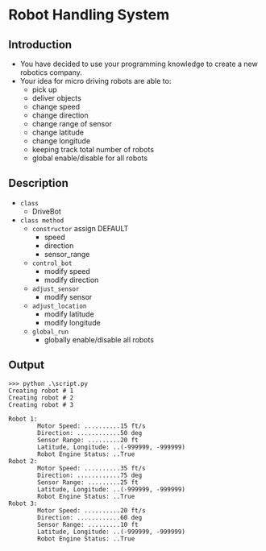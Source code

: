 # Robot Handling System

## Introduction
- You have decided to use your programming knowledge to create a new robotics company. 
- Your idea for micro driving robots are able to:
    - pick up 
    - deliver objects
    - change speed
    - change direction
    - change range of sensor
    - change latitude
    - change longitude
    - keeping track total number of robots
    - global enable/disable for all robots

## Description
- `class`
    - DriveBot
- `class method`
    - `constructor` assign DEFAULT
        - speed
        - direction
        - sensor_range
    - `control_bot`
        - modify speed
        - modify direction
    - `adjust_sensor`
        - modify sensor
    - `adjust_location`
        - modify latitude
        - modify longitude
    - `global_run`
        - globally enable/disable all robots
## Output
```
>>> python .\script.py
Creating robot # 1
Creating robot # 2
Creating robot # 3

Robot 1:
        Motor Speed: ..........15 ft/s
        Direction: ............50 deg
        Sensor Range: .........20 ft
        Latitude, Longitude: ..(-999999, -999999)
        Robot Engine Status: ..True
Robot 2:
        Motor Speed: ..........35 ft/s
        Direction: ............75 deg
        Sensor Range: .........25 ft
        Latitude, Longitude: ..(-999999, -999999)
        Robot Engine Status: ..True
Robot 3:
        Motor Speed: ..........20 ft/s
        Direction: ............60 deg
        Sensor Range: .........10 ft
        Latitude, Longitude: ..(-999999, -999999)
        Robot Engine Status: ..True
```